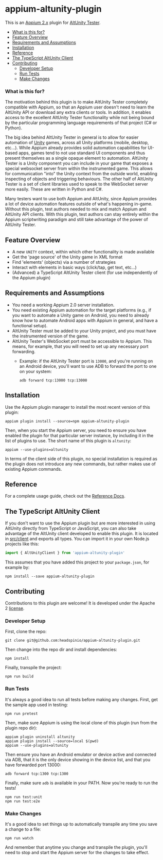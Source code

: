 # appium-altunity-plugin

This is an [Appium 2.x](https://appium.io) plugin for [AltUnity
Tester](https://altom.gitlab.io/altunity/altunitytester/).

* [What is this for?](#what-is-this-for?)
* [Feature Overview](#feature-overview)
* [Requirements and Assumptions](#requirements-and-assumptions)
* [Installation](#installation)
* [Reference](#reference)
* [The TypeScript AltUnity Client](#the-typescript-altunity-client)
* [Contributing](#contributing)
  * [Developer Setup](#developer-setup)
  * [Run Tests](#run-tests)
  * [Make Changes](#make-changes)

### What is this for?

The motivation behind this plugin is to make AltUnity Tester completely compatible with Appium, so
that an Appium user doesn't need to learn the AltUnity API or download any extra clients or tools.
In addition, it enables access to the excellent AltUnity Tester functionality while not being bound
by the particular programming language requirements of that project (C# or Python).

The big idea behind AltUnity Tester in general is to allow for easier automation of
[Unity](https://unity.com) games, across all Unity platforms (mobile, desktop, etc...). While
Appium already provides solid automation capabilities for UI-based apps, games tend to not use
standard UI components and thus present themselves as a single opaque element to automation.
AltUnity Tester is a Unity component you can include in your game that exposes a special websocket
server from within the instrumented game. This allows for communication "into" the Unity context
from the outside world, enabling inspecting of objects and triggering behaviours. The other half of
AltUnity Tester is a set of client libraries used to speak to the WebSocket server more easily.
These are written in Python and C#.

Many testers want to use both Appium and AltUnity, since Appium provides a lot of device automation
features outside of what's happening in-game. Without this plugin, test authors needed to mix and
match Appium and AltUnity API clients. With this plugin, test authors can stay entirely within the
Appium scriptwriting paradigm and still take advantage of the power of AltUnity Tester.

## Feature Overview

- A new `UNITY` context, within which other functionality is made available
- Get the 'page source' of the Unity game in XML format
- Find 'elements' (objects) via a number of strategies
- Interact with elements in basic ways (click/tap, get text, etc...)
- (Advanced) a TypeScript AltUnity Tester client (for use independently of the Appium plugin)

## Requirements and Assumptions

- You need a working Appium 2.0 server installation.
- You need existing Appium automation for the target platforms (e.g., if you want to automate
  a Unity game on Android, you need to already know how to automate Android apps with Appium in
  general, and have a functional setup).
- AltUnity Tester must be added to your Unity project, and you must have the instrumented version
  of the game.
- AltUnity Tester's WebSocket port must be accessible to Appium. This means, for example, that you
  will need to set up any necessary port forwarding.
    - Example: if the AltUnity Tester port is `13000`, and you're running on an Android device,
      you'll want to use ADB to forward the port to one on your system:

      ```
      adb forward tcp:13000 tcp:13000
      ```

## Installation

Use the Appium plugin manager to install the most recent version of this plugin:

```
appium plugin install --source=npm appium-altunity-plugin
```

Then, when you start the Appium server, you need to ensure you have enabled the plugin for that
particular server instance, by including it in the list of plugins to use. The short name of this
plugin is `altunity`:

```
appium --use-plugins=altunity
```

In terms of the client side of this plugin, no special installation is required as the plugin does
not introduce any new commands, but rather makes use of existing Appium commands.

## Reference

For a complete usage guide, check out the [Reference Docs](docs).

## The TypeScript AltUnity Client

If you don't want to use the Appium plugin but are more interested in using AltUnity directly from
TypeScript or JavaScript, you can also take advantage of the AltUnity client developed to enable
this plugin. It is located in [src/client](src/client) and exports all types. You can import it in
your own Node.js projects like this:

```js
import { AltUnityClient } from 'appium-altunity-plugin'
```

This assumes that you have added this project to your `package.json`, for example by:

```
npm install --save appium-altunity-plugin
```

## Contributing

Contributions to this plugin are welcome! It is developed under the Apache 2 [license](LICENSE).

### Developer Setup

First, clone the repo:

```
git clone git@github.com:headspinio/appium-altunity-plugin.git
```

Then change into the repo dir and install dependencies:

```
npm install
```

Finally, transpile the project:

```
npm run build
```

### Run Tests

It's always a good idea to run all tests before making any changes. First, get the sample app used
in testing:

```
npm run pretest
```

Then, make sure Appium is using the local clone of this plugin (run from the plugin repo dir):

```
appium plugin uninstall altunity
appium plugin install --source=local $(pwd)
appium --use-plugins=altunity
```

Then ensure you have an Android emulator or device active and connected via ADB, that it is the
only device showing in the device list, and that you have forwarded port 13000:

```
adb forward tcp:1300 tcp:1300
```

Finally, make sure `adb` is available in your PATH. Now you're ready to run the tests!

```
npm run test:unit
npm run test:e2e
```

### Make Changes

It's a good idea to set things up to automatically transpile any time you save a change to a file:

```
npm run watch
```

And remember that anytime you change and transpile the plugin, you'll need to stop and start the
Appium server for the changes to take effect.
